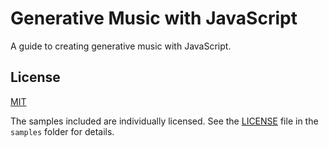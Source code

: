 # Generative Music with JavaScript

A guide to creating generative music with JavaScript.

## License

[MIT](./LICENSE)

The samples included are individually licensed. See the
[LICENSE](./samples/LICENSE) file in the `samples` folder for details.
